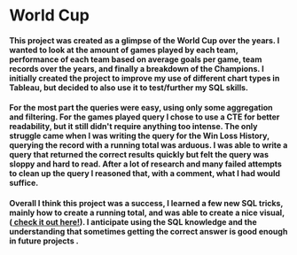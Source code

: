 # World Cup
#### This project was created as a glimpse of the World Cup over the years. I wanted to look at the amount of games played by each team, performance of each team based on average goals per game, team records over the years, and finally a breakdown of the Champions. I initially created the project to improve my use of different chart types in Tableau, but decided to also use it to test/further my SQL skills. 
#### For the most part the queries were easy, using only some aggregation and filtering. For the games played query I chose to use a CTE for better readability, but it still didn't require anything too intense. The only struggle came when I was writing the query for the Win Loss History, querying the record with a running total was arduous. I was able to write a query that returned the correct results quickly but felt the query was sloppy and hard to read. After a lot of research and many failed attempts to clean up the query I reasoned that, with a comment, what I had would suffice.
#### Overall I think this project was a success, I learned a few new SQL tricks, mainly how to create a running total, and was able to create a nice visual, (<a href="https://public.tableau.com/app/profile/tyrell.roberts/viz/WorldCup_16566341998790/FIFA"> check it out here!</a>). I anticipate using the SQL knowledge and the understanding that sometimes getting the correct answer is good enough in future projects . 